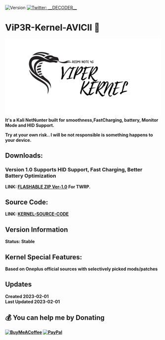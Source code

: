 ![Version](https://img.shields.io/badge/version-1.0-blue.svg?cacheSeconds=2592000)
[![Twitter: \_\_DECODER\_\_](https://img.shields.io/twitter/follow/\_\_DECODER\_\_.svg?style=social)](https://twitter.com/\_\_DECODER\_\_)

# ViP3R-Kernel-AVICII 👋
![alt text](https://github.com/IamCOD3X/ViP3R-Kernel-DIOR/blob/main/VIPER.png?raw=true)
  <b> It's a Kali NetNunter built for smoothness,FastCharging, battery, Monitor Mode and HID Support.
  
  Try at your own risk.. I will be not responsible is something happens to your device.
  
## Downloads:
  ### Version 1.0 Supports HID Support, Fast Charging, Better Battery Optimization
  
  <b> LINK: [FLASHABLE ZIP Ver-1.0](https://mega.nz/file/Wm4TmSQQ#FpA19BCRsQm9WEPIxca8-QBUzFu9eEIGr3JMwZa21_k) For TWRP. <br>
  
## Source Code:
  LINK: [KERNEL-SOURCE-CODE](https://github.com/OnePlusOSS/android_kernel_oneplus_sm7250/tree/oneplus/sm7250_s_12.1_oneplus_nord)
  
## Version Information
  Status: Stable

## Kernel Special Features: 
  Based on Oneplus official sources with selectively picked mods/patches

## Updates
  Created 2023-02-01 <br>
  Last Updated 2023-02-01


## 💰 You can help me by Donating
  [![BuyMeACoffee](https://img.shields.io/badge/Buy%20Me%20a%20Coffee-ffdd00?style=for-the-badge&logo=buy-me-a-coffee&logoColor=black)](https://buymeacoffee.com/iamcoder) [![PayPal](https://img.shields.io/badge/PayPal-00457C?style=for-the-badge&logo=paypal&logoColor=white)](https://paypal.me/IamCODER)
